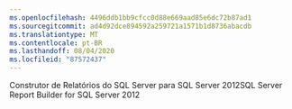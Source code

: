 ```yaml
---
ms.openlocfilehash: 4496ddb1bb9cfcc0d88e669aad85e6dc72b87ad1
ms.sourcegitcommit: ad4d92dce894592a259721a1571b1d8736abacdb
ms.translationtype: MT
ms.contentlocale: pt-BR
ms.lasthandoff: 08/04/2020
ms.locfileid: "87572437"
---
```

<span data-ttu-id="e6707-101">Construtor de Relatórios do SQL Server para SQL Server 2012</span><span class="sxs-lookup"><span data-stu-id="e6707-101">SQL Server Report Builder for SQL Server 2012</span></span>
